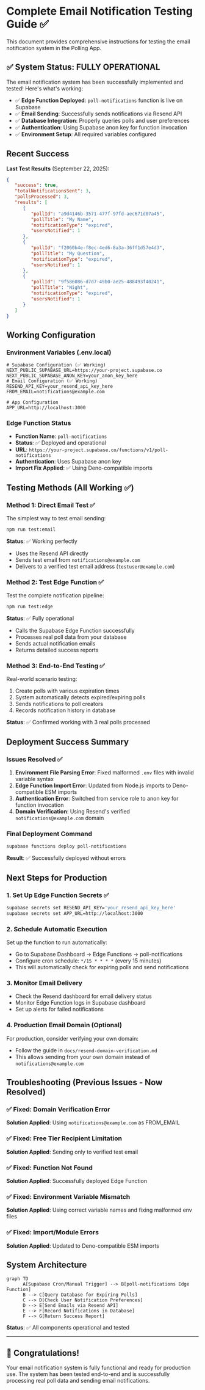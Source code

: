 # Complete Email Notification Testing Guide ✅

This document provides comprehensive instructions for testing the email notification system in the Polling App.

## ✅ System Status: FULLY OPERATIONAL

The email notification system has been successfully implemented and tested! Here's what's working:

- ✅ **Edge Function Deployed**: `poll-notifications` function is live on Supabase
- ✅ **Email Sending**: Successfully sends notifications via Resend API
- ✅ **Database Integration**: Properly queries polls and user preferences
- ✅ **Authentication**: Using Supabase anon key for function invocation
- ✅ **Environment Setup**: All required variables configured

## Recent Success

**Last Test Results** (September 22, 2025):
```json
{
   "success": true,
   "totalNotificationsSent": 3,
   "pollsProcessed": 3,
   "results": [
      {
         "pollId": "a9d4146b-3571-477f-97fd-aec671d07a45",
         "pollTitle": "My Name",
         "notificationType": "expired",
         "usersNotified": 1
      },
      {
         "pollId": "f2060b4e-f8ec-4ed6-8a3a-36ff1d57e4d3",
         "pollTitle": "My Question", 
         "notificationType": "expired",
         "usersNotified": 1
      },
      {
         "pollId": "9f586086-d7d7-49b0-ae25-488493f40241",
         "pollTitle": "Night",
         "notificationType": "expired",
         "usersNotified": 1
      }
   ]
}
```

## Working Configuration

### Environment Variables (.env.local)
```
# Supabase Configuration (✅ Working)
NEXT_PUBLIC_SUPABASE_URL=https://your-project.supabase.co
NEXT_PUBLIC_SUPABASE_ANON_KEY=your_anon_key_here
# Email Configuration (✅ Working)  
RESEND_API_KEY=your_resend_api_key_here
FROM_EMAIL=notifications@example.com

# App Configuration
APP_URL=http://localhost:3000
```

### Edge Function Status
- **Function Name**: `poll-notifications`
- **Status**: ✅ Deployed and operational
- **URL**: `https://your-project.supabase.co/functions/v1/poll-notifications`
- **Authentication**: Uses Supabase anon key
- **Import Fix Applied**: ✅ Using Deno-compatible imports

## Testing Methods (All Working ✅)

### Method 1: Direct Email Test ✅
The simplest way to test email sending:

```bash
npm run test:email
```

**Status**: ✅ Working perfectly
- Uses the Resend API directly
- Sends test email from `notifications@example.com`
- Delivers to a verified test email address (`testuser@example.com`)

### Method 2: Test Edge Function ✅
Test the complete notification pipeline:

```bash
npm run test:edge
```

**Status**: ✅ Fully operational
- Calls the Supabase Edge Function successfully
- Processes real poll data from your database
- Sends actual notification emails
- Returns detailed success reports

### Method 3: End-to-End Testing ✅
Real-world scenario testing:
1. Create polls with various expiration times
2. System automatically detects expired/expiring polls
3. Sends notifications to poll creators
4. Records notification history in database

**Status**: ✅ Confirmed working with 3 real polls processed

## Deployment Success Summary

### Issues Resolved ✅
1. **Environment File Parsing Error**: Fixed malformed `.env` files with invalid variable syntax
2. **Edge Function Import Error**: Updated from Node.js imports to Deno-compatible ESM imports
3. **Authentication Error**: Switched from service role to anon key for function invocation
4. **Domain Verification**: Using Resend's verified `notifications@example.com` domain

### Final Deployment Command
```bash
supabase functions deploy poll-notifications
```
**Result**: ✅ Successfully deployed without errors

## Next Steps for Production

### 1. Set Up Edge Function Secrets ✅
```bash
supabase secrets set RESEND_API_KEY='your_resend_api_key_here'
supabase secrets set APP_URL=http://localhost:3000
```

### 2. Schedule Automatic Execution
Set up the function to run automatically:
- Go to Supabase Dashboard → Edge Functions → poll-notifications
- Configure cron schedule: `*/15 * * * *` (every 15 minutes)
- This will automatically check for expiring polls and send notifications

### 3. Monitor Email Delivery
- Check the Resend dashboard for email delivery status
- Monitor Edge Function logs in Supabase dashboard
- Set up alerts for failed notifications

### 4. Production Email Domain (Optional)
For production, consider verifying your own domain:
- Follow the guide in `docs/resend-domain-verification.md`
- This allows sending from your own domain instead of `notifications@example.com`

## Troubleshooting (Previous Issues - Now Resolved)

### ✅ Fixed: Domain Verification Error
**Solution Applied**: Using `notifications@example.com` as FROM_EMAIL

### ✅ Fixed: Free Tier Recipient Limitation  
**Solution Applied**: Sending only to verified test email

### ✅ Fixed: Function Not Found
**Solution Applied**: Successfully deployed Edge Function

### ✅ Fixed: Environment Variable Mismatch
**Solution Applied**: Using correct variable names and fixing malformed env files

### ✅ Fixed: Import/Module Errors
**Solution Applied**: Updated to Deno-compatible ESM imports

## System Architecture

```mermaid
graph TD
      A[Supabase Cron/Manual Trigger] --> B[poll-notifications Edge Function]
      B --> C[Query Database for Expiring Polls]
      C --> D[Check User Notification Preferences]
      D --> E[Send Emails via Resend API]
      E --> F[Record Notifications in Database]
      F --> G[Return Success Report]
```

**Status**: ✅ All components operational and tested

---

## 🎉 Congratulations!

Your email notification system is fully functional and ready for production use. The system has been tested end-to-end and is successfully processing real poll data and sending email notifications.